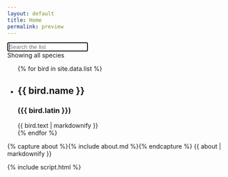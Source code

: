 ```yaml
---
layout: default
title: Home
permalink: preview
---
```

<section id="list">
<div class="dunlin"></div>

<input id="search"  type="text" placeholder="Search the list" autocomplete="off" autofocus />
<div id="count">Showing all species</div>
<ul id="bird-list">
    {% for bird in site.data.list %}
        <li id="{{ bird.name | slugify }}" class="{{ bird.highlight }}">
            <h2>{{ bird.name }} </h2>
            <h3>({{ bird.latin }}) </h3>
            {{ bird.text | markdownify }}
        </li>
    {% endfor %}
</ul>

</section>

<section id="about">
    {% capture about %}{% include about.md %}{% endcapture %}
    {{ about | markdownify }}
</section>

<section id="help" style="display:none">
    {% capture help %}{% include help.md %}{% endcapture %}
    {{ help | markdownify }}   
</section>

{% include script.html %}